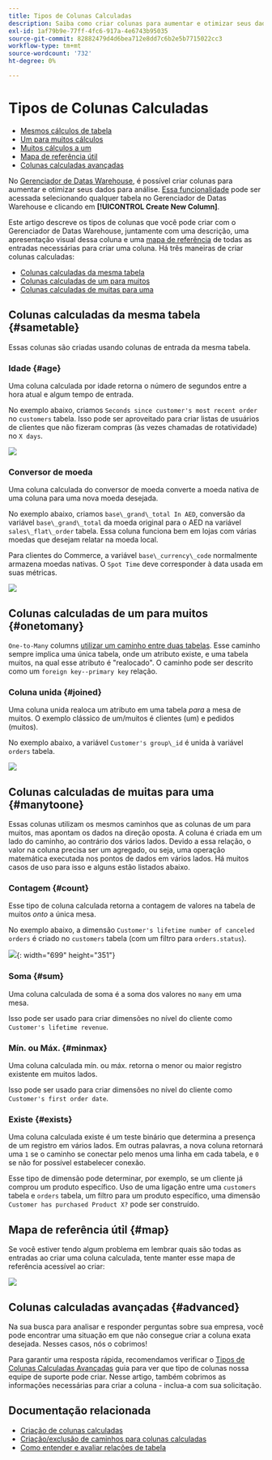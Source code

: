 ```yaml
---
title: Tipos de Colunas Calculadas
description: Saiba como criar colunas para aumentar e otimizar seus dados para análise.
exl-id: 1af79b9e-77ff-4fc6-917a-4e6743b95035
source-git-commit: 82882479d4d6bea712e8dd7c6b2e5b7715022cc3
workflow-type: tm+mt
source-wordcount: '732'
ht-degree: 0%

---
```


# Tipos de Colunas Calculadas

* [Mesmos cálculos de tabela](#sametable)
* [Um para muitos cálculos](#onetomany)
* [Muitos cálculos a um](#manytoone)
* [Mapa de referência útil](#map)
* [Colunas calculadas avançadas](#advanced)

No [Gerenciador de Datas Warehouse](../data-warehouse-mgr/tour-dwm.md), é possível criar colunas para aumentar e otimizar seus dados para análise. [Essa funcionalidade](../data-warehouse-mgr/creating-calculated-columns.md) pode ser acessada selecionando qualquer tabela no Gerenciador de Datas Warehouse e clicando em **[!UICONTROL Create New Column]**.

Este artigo descreve os tipos de colunas que você pode criar com o Gerenciador de Datas Warehouse, juntamente com uma descrição, uma apresentação visual dessa coluna e uma [mapa de referência](#map) de todas as entradas necessárias para criar uma coluna. Há três maneiras de criar colunas calculadas:

* [Colunas calculadas da mesma tabela](#sametable)
* [Colunas calculadas de um para muitos](#onetomany)
* [Colunas calculadas de muitas para uma](#manytoone)

## Colunas calculadas da mesma tabela {#sametable}

Essas colunas são criadas usando colunas de entrada da mesma tabela.

### Idade {#age}

Uma coluna calculada por idade retorna o número de segundos entre a hora atual e algum tempo de entrada.

No exemplo abaixo, criamos `Seconds since customer's most recent order` no `customers` tabela. Isso pode ser aproveitado para criar listas de usuários de clientes que não fizeram compras (às vezes chamadas de rotatividade) no `X days`.

![](../../assets/age.gif)

### Conversor de moeda

Uma coluna calculada do conversor de moeda converte a moeda nativa de uma coluna para uma nova moeda desejada.

No exemplo abaixo, criamos `base\_grand\_total In AED`, conversão da variável `base\_grand\_total` da moeda original para o AED na variável `sales\_flat\_order` tabela. Essa coluna funciona bem em lojas com várias moedas que desejam relatar na moeda local.

Para clientes do Commerce, a variável `base\_currency\_code` normalmente armazena moedas nativas. O `Spot Time` deve corresponder à data usada em suas métricas.

![](../../assets/currency_converter.png)

## Colunas calculadas de um para muitos {#onetomany}

`One-to-Many` columns [utilizar um caminho entre duas tabelas](../../data-analyst/data-warehouse-mgr/create-paths-calc-columns.md). Esse caminho sempre implica uma única tabela, onde um atributo existe, e uma tabela muitos, na qual esse atributo é &quot;realocado&quot;. O caminho pode ser descrito como um `foreign key--primary key` relação.

### Coluna unida {#joined}

Uma coluna unida realoca um atributo em uma tabela *para* a mesa de muitos. O exemplo clássico de um/muitos é clientes (um) e pedidos (muitos).

No exemplo abaixo, a variável `Customer's group\_id` é unida à variável `orders` tabela.

![](../../assets/joined_column.gif)

## Colunas calculadas de muitas para uma {#manytoone}

Essas colunas utilizam os mesmos caminhos que as colunas de um para muitos, mas apontam os dados na direção oposta. A coluna é criada em um lado do caminho, ao contrário dos vários lados. Devido a essa relação, o valor na coluna precisa ser um agregado, ou seja, uma operação matemática executada nos pontos de dados em vários lados. Há muitos casos de uso para isso e alguns estão listados abaixo.

### Contagem {#count}

Esse tipo de coluna calculada retorna a contagem de valores na tabela de muitos *onto* a única mesa.

No exemplo abaixo, a dimensão `Customer's lifetime number of canceled orders` é criado no `customers` tabela (com um filtro para `orders.status`).

![](../../assets/many_to_one.gif){: width=&quot;699&quot; height=&quot;351&quot;}

### Soma {#sum}

Uma coluna calculada de soma é a soma dos valores no `many` em uma mesa.

Isso pode ser usado para criar dimensões no nível do cliente como `Customer's lifetime revenue`.

### Mín. ou Máx. {#minmax}

Uma coluna calculada mín. ou máx. retorna o menor ou maior registro existente em muitos lados.

Isso pode ser usado para criar dimensões no nível do cliente como `Customer's first order date`.

### Existe {#exists}

Uma coluna calculada existe é um teste binário que determina a presença de um registro em vários lados. Em outras palavras, a nova coluna retornará uma `1` se o caminho se conectar pelo menos uma linha em cada tabela, e `0` se não for possível estabelecer conexão.

Esse tipo de dimensão pode determinar, por exemplo, se um cliente já comprou um produto específico. Uso de uma ligação entre uma `customers` tabela e `orders` tabela, um filtro para um produto específico, uma dimensão `Customer has purchased Product X?` pode ser construído.

## Mapa de referência útil {#map}

Se você estiver tendo algum problema em lembrar quais são todas as entradas ao criar uma coluna calculada, tente manter esse mapa de referência acessível ao criar:

![](../../assets/merged_reference_map.png)

## Colunas calculadas avançadas {#advanced}

Na sua busca para analisar e responder perguntas sobre sua empresa, você pode encontrar uma situação em que não consegue criar a coluna exata desejada. Nesses casos, nós o cobrimos!

Para garantir uma resposta rápida, recomendamos verificar o [Tipos de Colunas Calculadas Avançadas](../../data-analyst/data-warehouse-mgr/adv-calc-columns.md) guia para ver que tipo de colunas nossa equipe de suporte pode criar. Nesse artigo, também cobrimos as informações necessárias para criar a coluna - inclua-a com sua solicitação.

## Documentação relacionada

* [Criação de colunas calculadas](../../data-analyst/data-warehouse-mgr/creating-calculated-columns.md)
* [Criação/exclusão de caminhos para colunas calculadas](../../data-analyst/data-warehouse-mgr/create-paths-calc-columns.md)
* [Como entender e avaliar relações de tabela](../../data-analyst/data-warehouse-mgr/table-relationships.md)
